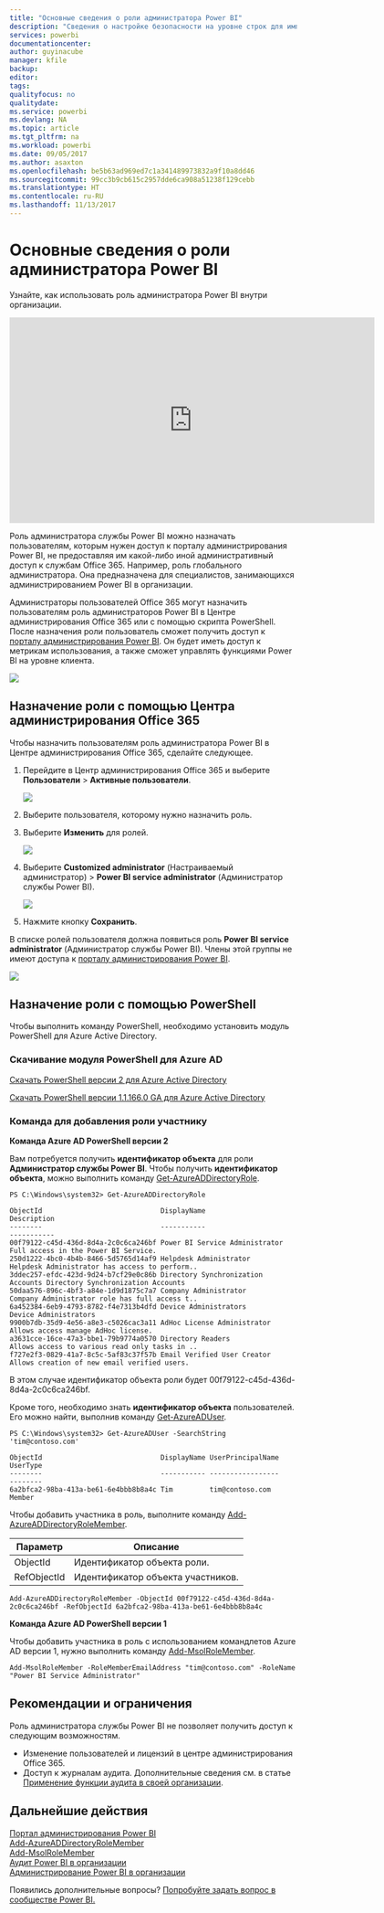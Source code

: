 ```yaml
---
title: "Основные сведения о роли администратора Power BI"
description: "Сведения о настройке безопасности на уровне строк для импортированных наборов данных и DirectQuery в службе Power BI."
services: powerbi
documentationcenter: 
author: guyinacube
manager: kfile
backup: 
editor: 
tags: 
qualityfocus: no
qualitydate: 
ms.service: powerbi
ms.devlang: NA
ms.topic: article
ms.tgt_pltfrm: na
ms.workload: powerbi
ms.date: 09/05/2017
ms.author: asaxton
ms.openlocfilehash: be5b63ad969ed7c1a341489973832a9f10a8dd46
ms.sourcegitcommit: 99cc3b9cb615c2957dde6ca908a51238f129cebb
ms.translationtype: HT
ms.contentlocale: ru-RU
ms.lasthandoff: 11/13/2017
---
```

# <a name="understanding-the-power-bi-admin-role"></a>Основные сведения о роли администратора Power BI
Узнайте, как использовать роль администратора Power BI внутри организации.

<iframe width="640" height="360" src="https://www.youtube.com/embed/PQRbdJgEm3k?showinfo=0" frameborder="0" allowfullscreen></iframe>

Роль администратора службы Power BI можно назначать пользователям, которым нужен доступ к порталу администрирования Power BI, не предоставляя им какой-либо иной административный доступ к службам Office 365. Например, роль глобального администратора. Она предназначена для специалистов, занимающихся администрированием Power BI в организации.

Администраторы пользователей Office 365 могут назначить пользователям роль администраторов Power BI в Центре администрирования Office 365 или с помощью скрипта PowerShell. После назначения роли пользователь сможет получить доступ к [порталу администрирования Power BI](service-admin-portal.md). Он будет иметь доступ к метрикам использования, а также сможет управлять функциями Power BI на уровне клиента.

![](media/service-admin-role/powerbi-admin-portal.png)

## <a name="using-the-office-365-admin-center-to-assign-a-role"></a>Назначение роли с помощью Центра администрирования Office 365
Чтобы назначить пользователям роль администратора Power BI в Центре администрирования Office 365, сделайте следующее.

1. Перейдите в Центр администрирования Office 365 и выберите **Пользователи** > **Активные пользователи**.
   
    ![](media/service-admin-role/powerbi-admin-users.png)
2. Выберите пользователя, которому нужно назначить роль.
3. Выберите **Изменить** для ролей.
   
    ![](media/service-admin-role/powerbi-admin-edit-roles.png)
4. Выберите **Customized administrator** (Настраиваемый администратор) > **Power BI service administrator** (Администратор службы Power BI).
   
    ![](media/service-admin-role/powerbi-admin-role.png)
5. Нажмите кнопку **Сохранить**.

В списке ролей пользователя должна появиться роль **Power BI service administrator** (Администратор службы Power BI). Члены этой группы не имеют доступа к [порталу администрирования Power BI](service-admin-portal.md).

![](media/service-admin-role/powerbi-admin-role-set.png)

## <a name="using-powershell-to-assign-a-role"></a>Назначение роли с помощью PowerShell
Чтобы выполнить команду PowerShell, необходимо установить модуль PowerShell для Azure Active Directory.

### <a name="download-azure-ad-powershell-module"></a>Скачивание модуля PowerShell для Azure AD
[Скачать PowerShell версии 2 для Azure Active Directory](https://github.com/Azure/azure-docs-powershell-azuread/blob/master/Azure%20AD%20Cmdlets/AzureAD/index.md)

[Скачать PowerShell версии 1.1.166.0 GA для Azure Active Directory](http://connect.microsoft.com/site1164/Downloads/DownloadDetails.aspx?DownloadID=59185)

### <a name="command-to-add-role-to-member"></a>Команда для добавления роли участнику
**Команда Azure AD PowerShell версии 2**

Вам потребуется получить **идентификатор объекта** для роли **Администратор службы Power BI**. Чтобы получить **идентификатор объекта**, можно выполнить команду [Get-AzureADDirectoryRole](https://docs.microsoft.com/powershell/azuread/v2/get-azureaddirectoryrole).

```
PS C:\Windows\system32> Get-AzureADDirectoryRole

ObjectId                             DisplayName                        Description
--------                             -----------                        -----------
00f79122-c45d-436d-8d4a-2c0c6ca246bf Power BI Service Administrator     Full access in the Power BI Service.
250d1222-4bc0-4b4b-8466-5d5765d14af9 Helpdesk Administrator             Helpdesk Administrator has access to perform..
3ddec257-efdc-423d-9d24-b7cf29e0c86b Directory Synchronization Accounts Directory Synchronization Accounts
50daa576-896c-4bf3-a84e-1d9d1875c7a7 Company Administrator              Company Administrator role has full access t..
6a452384-6eb9-4793-8782-f4e7313b4dfd Device Administrators              Device Administrators
9900b7db-35d9-4e56-a8e3-c5026cac3a11 AdHoc License Administrator        Allows access manage AdHoc license.
a3631cce-16ce-47a3-bbe1-79b9774a0570 Directory Readers                  Allows access to various read only tasks in ..
f727e2f3-0829-41a7-8c5c-5af83c37f57b Email Verified User Creator        Allows creation of new email verified users.
```

В этом случае идентификатор объекта роли будет 00f79122-c45d-436d-8d4a-2c0c6ca246bf.

Кроме того, необходимо знать **идентификатор объекта** пользователей. Его можно найти, выполнив команду [Get-AzureADUser](https://docs.microsoft.com/powershell/azuread/v2/get-azureaduser).

```
PS C:\Windows\system32> Get-AzureADUser -SearchString 'tim@contoso.com'

ObjectId                             DisplayName UserPrincipalName      UserType
--------                             ----------- -----------------      --------
6a2bfca2-98ba-413a-be61-6e4bbb8b8a4c Tim         tim@contoso.com        Member
```

Чтобы добавить участника в роль, выполните команду [Add-AzureADDirectoryRoleMember](https://docs.microsoft.com/powershell/azuread/v2/add-azureaddirectoryrolemember).

| Параметр | Описание |
| --- | --- |
| ObjectId |Идентификатор объекта роли. |
| RefObjectId |Идентификатор объекта участников. |

```
Add-AzureADDirectoryRoleMember -ObjectId 00f79122-c45d-436d-8d4a-2c0c6ca246bf -RefObjectId 6a2bfca2-98ba-413a-be61-6e4bbb8b8a4c
```

**Команда Azure AD PowerShell версии 1**

Чтобы добавить участника в роль с использованием командлетов Azure AD версии 1, нужно выполнить команду [Add-MsolRoleMember](https://docs.microsoft.com/powershell/msonline/v1/add-msolrolemember).

```
Add-MsolRoleMember -RoleMemberEmailAddress "tim@contoso.com" -RoleName "Power BI Service Administrator"
```

## <a name="limitations-and-considerations"></a>Рекомендации и ограничения
Роль администратора службы Power BI не позволяет получить доступ к следующим возможностям.

* Изменение пользователей и лицензий в центре администрирования Office 365.
* Доступ к журналам аудита. Дополнительные сведения см. в статье [Применение функции аудита в своей организации](service-admin-auditing.md).

## <a name="next-steps"></a>Дальнейшие действия
[Портал администрирования Power BI](service-admin-portal.md)  
[Add-AzureADDirectoryRoleMember](https://docs.microsoft.com/powershell/azuread/v2/add-azureaddirectoryrolemember)  
[Add-MsolRoleMember](https://docs.microsoft.com/powershell/msonline/v1/add-msolrolemember)  
[Аудит Power BI в организации](service-admin-auditing.md)  
[Администрирование Power BI в организации](service-admin-administering-power-bi-in-your-organization.md)  

Появились дополнительные вопросы? [Попробуйте задать вопрос в сообществе Power BI.](http://community.powerbi.com/)

